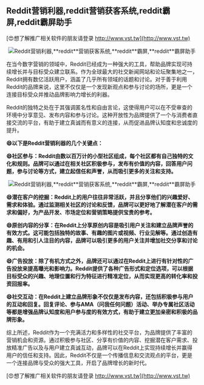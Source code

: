 ## **Reddit营销利器,**reddit**营销获客系统,**reddit**霸屏,**reddit**霸屏助手**

[😍想了解推广相关软件的朋友请登录 http://www.vst.tw](http://www.vst.tw)

 <center><img src="https://vst.tw/MP4/tuiguang/png/5.png" alt="Reddit营销利器,**reddit**营销获客系统,**reddit**霸屏,**reddit**霸屏助手"></center>

在当今数字营销的领域中，Reddit已经成为一种强大的工具，帮助品牌实现可持续增长并与目标受众建立联系。作为全球最大的社交新闻网站和论坛聚集地之一，Reddit拥有数亿活跃用户，涵盖了几乎所有领域的话题和讨论。对于善于利用Reddit的品牌来说，这里不仅仅是一个发现新观点和参与讨论的场所，更是一个连接目标受众并推动品牌影响力增长的利器。

Reddit的独特之处在于其强调匿名性和自由言论，这使得用户可以在不受审查的环境中分享意见、发布内容和参与讨论。这种开放性为品牌提供了一个与消费者直接交流的平台，有助于建立真诚而有意义的连接，从而促进品牌认知度和忠诚度的提升。

**😄以下是Reddit营销利器的几个关键点：**

**😄社区参与：Reddit由数以百万计的小型社区组成，每个社区都有自己独特的文化和规则。品牌可以通过在相关社区积极参与，发布有价值的内容，回答用户问题，参与讨论等方式，建立起信任和声誉，从而吸引更多的关注和支持。**

 <center><img src="https://vst.tw/MP4/tuiguang/png/4.png" alt="Reddit营销利器,**reddit**营销获客系统,**reddit**霸屏,**reddit**霸屏助手"></center>

**😄潜在客户的挖掘：Reddit上的用户往往非常活跃，并且分享他们的兴趣爱好、需求和体验。通过监测相关社区的讨论和反馈，品牌可以更好地了解潜在客户的需求和偏好，为产品开发、市场定位和营销策略提供宝贵的参考。**

**😄原创内容的分享：在Reddit上分享原创内容是吸引用户关注和建立品牌声誉的有效方式。这可能包括独特的故事、有趣的图片或视频、行业见解等。通过创造有趣、有用和引人注目的内容，品牌可以吸引更多的用户关注并增加社交分享和讨论的机会。**

**😄广告投放：除了有机方式之外，品牌还可以通过在Reddit上进行有针对性的广告投放来提高曝光和影响力。Reddit提供了各种广告形式和定位选项，可以根据目标受众的兴趣、地理位置和行为特征进行精准定位，从而实现更高的转化率和投资回报率。**

**😄社交互动：在Reddit上建立品牌形象不仅仅是发布内容，还包括积极参与用户的互动和回复。回复评论、参与AMA（问我任何问题）活动、举办专属社区活动等都是增强品牌认知度和用户参与度的有效方式，有助于建立更加亲密和积极的品牌形象。**

综上所述，Reddit作为一个充满活力和多样性的社交平台，为品牌提供了丰富的营销机会和资源。通过积极参与社区、分享有价值的内容、挖掘潜在客户需求、投放精准广告以及与用户建立真诚互动，品牌可以在Reddit上实现持续增长并赢得用户的信任和支持。因此，Reddit不仅是一个传播信息和交流观点的平台，更是一个连接品牌与受众的强大工具，开启了品牌增长的新时代。

[😍想了解推广相关软件的朋友请登录 http://www.vst.tw](http://www.vst.tw)



